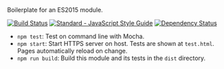 Boilerplate for an ES2015 module.

[![Build Status](https://travis-ci.org/thejohnfreeman/es2015-module-boilerplate.svg?branch=master)](https://travis-ci.org/thejohnfreeman/es2015-module-boilerplate)
[![Standard - JavaScript Style Guide](https://img.shields.io/badge/code%20style-standard-brightgreen.svg)](http://standardjs.com/)
[![Dependency Status](https://gemnasium.com/badges/github.com/thejohnfreeman/es2015-module-boilerplate.svg)](https://gemnasium.com/github.com/thejohnfreeman/es2015-module-boilerplate)

- `npm test`: Test on command line with Mocha.
- `npm start`: Start HTTPS server on host. Tests are shown at `test.html`.
  Pages automatically reload on change.
- `npm run build`: Build this module and its tests in the `dist` directory.
